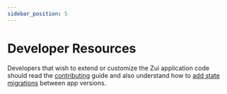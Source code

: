 ```yaml
---
sidebar_position: 5
---
```


# Developer Resources

Developers that wish to extend or customize the Zui application code should
read the [contributing](https://github.com/brimdata/brim/blob/main/CONTRIBUTING.md)
guide and also understand how to [add state migrations](Adding-Migrations.md)
between app versions.
